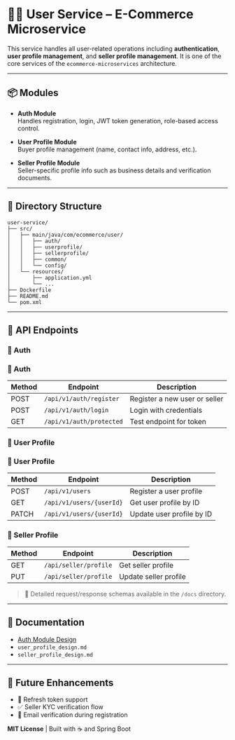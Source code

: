 # 🧑‍💼 User Service – E-Commerce Microservice

This service handles all user-related operations including **authentication**, **user profile management**, and **seller profile management**. It is one of the core services of the `ecommerce-microservices` architecture.

---

## 📦 Modules

- **Auth Module**  
  Handles registration, login, JWT token generation, role-based access control.

- **User Profile Module**  
  Buyer profile management (name, contact info, address, etc.).

- **Seller Profile Module**  
  Seller-specific profile info such as business details and verification documents.

---

## 📂 Directory Structure

```
user-service/
├── src/
│   ├── main/java/com/ecommerce/user/
│   │   ├── auth/
│   │   ├── userprofile/
│   │   ├── sellerprofile/
│   │   ├── common/
│   │   └── config/
│   └── resources/
│       ├── application.yml
│       └── ...
├── Dockerfile
├── README.md
└── pom.xml
```

---

## 🔐 API Endpoints

### 🔸 Auth

### 🔸 Auth

| Method | Endpoint                 | Description                   |
|--------|--------------------------|-------------------------------|
| POST   | `/api/v1/auth/register`  | Register a new user or seller |
| POST   | `/api/v1/auth/login`     | Login with credentials        |
| GET    | `/api/v1/auth/protected` | Test endpoint for token       |

### 🔸 User Profile

### 🔸 User Profile

| Method | Endpoint                     | Description                  |
|--------|------------------------------|------------------------------|
| POST   | `/api/v1/users`              | Register a user profile      |
| GET    | `/api/v1/users/{userId}`     | Get user profile by ID       |
| PATCH  | `/api/v1/users/{userId}`     | Update user profile by ID    |

### 🔸 Seller Profile

| Method | Endpoint                | Description           |
|--------|-------------------------|-----------------------|
| GET    | `/api/seller/profile`   | Get seller profile    |
| PUT    | `/api/seller/profile`   | Update seller profile |

> 📄 Detailed request/response schemas available in the `/docs` directory.

---

## 📘 Documentation

- [Auth Module Design](./auth_service_design.md)
- `user_profile_design.md`
- `seller_profile_design.md`

---

## 🚀 Future Enhancements

- 🔁 Refresh token support
- ✅ Seller KYC verification flow
- 📧 Email verification during registration


**MIT License** | Built with ☕ and Spring Boot
